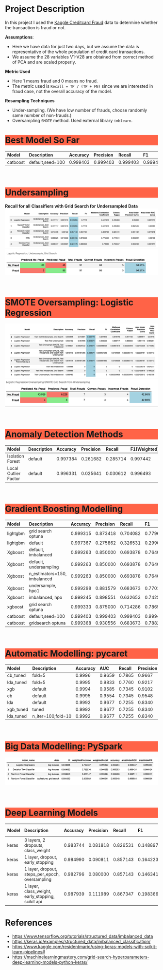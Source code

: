 # Project Description
In this project I used the [Kaggle Creditcard Fraud](https://www.kaggle.com/mlg-ulb/creditcardfraud)
data to determine whether the transaction is fraud or not.


**Assumptions**:
- Here we have data for just two days, but we assume the data is representative
 of the whole population of credit card transactions.
- We assume the 28 variables V1-V28 are
obtained from correct method of PCA and are scaled properly.

**Metric Used**
- Here 1 means fraud and 0 means no fraud.
- The metric used is `Recall = TP / (TP + FN)` since we are interested in fraud case, not the overall accuracy of the model.

**Resampling Techniques**
- Under-sampling. (We have low number of frauds, choose randomly same number of non-frauds.)
- Oversampling `SMOTE` method. Used external library `imblearn`.

<h1 style="background-color:tomato;">Best Model So Far</h1>

| Model | Description | Accuracy | Precision | Recall | F1 | AUC |
| :---|:---|:---|:---|:---|:---|:---|
| catboost | default,seed=100 | 0.999403 | 0.999403 | 0.999403 | 0.999403 | 0.857090 |

</br>

<h1 style="background-color:tomato;">Undersampling</h1>

**Recall for all Classifiers with Grid Search for Undersampled Data**
![](reports/screenshots/recall_all_models_undersample_grid.png)
![](reports/screenshots/cm_lr_undersample_grid.png)

</br>

<h1 style="background-color:tomato;">SMOTE Oversampling: Logistic Regression</h1>

![](reports/screenshots/lr_model_evaluation_scalar_metrics.png)
![](reports/screenshots/cm_lr_smote_grid.png)

</br>

<h1 style="background-color:tomato;">Anomaly Detection Methods</h1>

| Model | Description | Accuracy | Precision | Recall | F1(Weighted) |
| :---|:---|:---|:---|:---|:---|
| Isolation Forest | default | 0.997384 | 0.261682 | 0.285714 | 0.997442 |
| Local Outlier Factor | default | 0.996331 | 0.025641 | 0.030612 | 0.996493 |

</br>

<h1 style="background-color:tomato;">Gradient Boosting Modelling</h1>

| Model | Description | Accuracy | Precision | Recall | F1 | AUC |
| :---|:---|:---|:---|:---|:---|:---|
| lightgbm | grid search optuna | 0.999315 | 0.873418 | 0.704082 | 0.779661 | 0.851953 |
| lightgbm | default | 0.997367 | 0.275862 | 0.326531 | 0.299065 | 0.662527 |
| Xgboost | default, imbalanced | 0.999263 | 0.850000 | 0.693878 | 0.764045 | 0.846833 |
| Xgboost | default, undersampling | 0.999263 | 0.850000 | 0.693878 | 0.764045 | 0.846833 |
| Xgboost | n_estimators=150, imbalanced | 0.999263 | 0.850000 | 0.693878 | 0.764045 | 0.846833 |
| Xgboost | undersample, hpo1 | 0.999298 | 0.881579 | 0.683673 | 0.770115 | 0.841758 |
| Xgboost | imbalanced, hpo | 0.999245 | 0.898551 | 0.632653 | 0.742515 | 0.816265 |
| xgboost | grid search optuna | 0.999333 | 0.875000 | 0.714286 | 0.786517 | 0.857055 |
| catboost | default,seed=100 | 0.999403 | 0.999403 | 0.999403 | 0.999403 | 0.857090 |
| catboost | gridsearch optuna | 0.999368 | 0.930556 | 0.683673 | 0.788235 | 0.841793 |

</br>

<h1 style="background-color:tomato;">Automatic Modelling: pycaret</h1>

| Model | Description | Accuracy | AUC | Recall | Precision | F1 | Kappa |
| :---|:---|:---|:---|:---|:---|:---|:---|
| cb_tuned | fold=5 | 0.9996 | 0.9659 | 0.7865 | 0.9667 | 0.8642 | 0.8639 |
| lda_tuned | fold=5 | 0.9995 | 0.9833 | 0.7760 | 0.9217 | 0.8423 | 0.8420 |
| xgb | default | 0.9994 | 0.9585 | 0.7345 | 0.9102 | 0.8047 | 0.8044 |
| cb | default | 0.9995 | 0.9554 | 0.7345 | 0.9548 | 0.8215 | 0.8212 |
| lda | default | 0.9992 | 0.9677 | 0.7255 | 0.8340 | 0.7661 | 0.7657 |
| xgb_tuned | tuned | 0.9992 | 0.9677 | 0.7255 | 0.8340 | 0.7661 | 0.7657 |
| lda_tuned | n_iter=100,fold=10 | 0.9992 | 0.9677 | 0.7255 | 0.8340 | 0.7661 | 0.7657 |

</br>

<h1 style="background-color:tomato;">Big Data Modelling: PySpark</h1>

![](reports/screenshots/pyspark_clf_results.png)

</br>

<h1 style="background-color:tomato;">Deep Learning Models</h1>

| Model | Description | Accuracy | Precision | Recall | F1 | AUC | Missed Frauds| Untrue Frauds|
| :---|:---|:---|:---|:---|:---|:---|:---|:---|
|keras|	3 layers, 2 dropouts, class_weight| 0.983744|	0.081818|	0.826531|	0.148897|	0.905273| 17 | 909|
|keras|	1 layer, dropout, early_stopping|	0.984990|	0.090811|	0.857143|	0.164223|	0.921177| 14| 841|
|keras|	1 layer, dropout, steps_per_epoch, oversampling|	0.982796|	0.080000|	0.857143|	0.146341|	0.920077|14 | 966 |
|keras|	1 layer, class_weight, early_stopping, scikit api|	0.987939|	0.111989|	0.867347|	0.198366|	0.927747| 13 | 674|


# References
- https://www.tensorflow.org/tutorials/structured_data/imbalanced_data
- https://keras.io/examples/structured_data/imbalanced_classification/
- https://www.kaggle.com/residentmario/using-keras-models-with-scikit-learn-pipelines#
- https://machinelearningmastery.com/grid-search-hyperparameters-deep-learning-models-python-keras/
